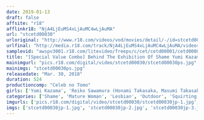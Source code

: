 ```yaml
---
date: 2019-01-13
draft: false
affsite: "r18"
afflinkr18: "NjA4LjEuMS4xLjAuMC4wLjAuMA"
url: "stcetd00030"
urloriginal: "http://www.r18.com/videos/vod/movies/detail/-/id=stcetd00030"
urlfinal: "http://media.r18.com/track/NjA4LjEuMS4xLjAuMC4wLjAuMA/videos/vod/movies/detail/-/id=stcetd00030"
samplevid: "awspv3001.r18.com/litevideo/freepv/c/cet/cetd00001/cetd00001_dmb_w.mp4"
title: "[Special Value Combo] Behind The Exhibition Of Shame Yumi Kazama Reiko Sawamura Azusa Nagasawa Miwako Yamamoto"
mainimgurl: "pics.r18.com/digital/video/stcetd00030/stcetd00030ps.jpg"
mainimgs: "stcetd00030ps.jpg"
releasedate: "Mar. 30, 2018"
duration: 524
productioncomp: "Celeb no Tomo"
girls: ['Yumi Kazama', 'Reiko Sawamura (Honami Takasaka, Masumi Takasaka)', 'Azusa Nagasawa', 'Miwako Yamamoto']
categories: ['Shame', 'Mature Woman', 'Lesbian', 'Outdoor', 'Squirting', 'Set Items']
imgurls: ['pics.r18.com/digital/video/stcetd00030/stcetd00030jp-1.jpg', 'pics.r18.com/digital/video/stcetd00030/stcetd00030jp-2.jpg', 'pics.r18.com/digital/video/stcetd00030/stcetd00030jp-3.jpg', 'pics.r18.com/digital/video/stcetd00030/stcetd00030jp-4.jpg', 'pics.r18.com/digital/video/stcetd00030/stcetd00030jp-5.jpg', 'pics.r18.com/digital/video/stcetd00030/stcetd00030jp-6.jpg', 'pics.r18.com/digital/video/stcetd00030/stcetd00030jp-7.jpg', 'pics.r18.com/digital/video/stcetd00030/stcetd00030jp-8.jpg', 'pics.r18.com/digital/video/stcetd00030/stcetd00030jp-9.jpg', 'pics.r18.com/digital/video/stcetd00030/stcetd00030jp-10.jpg', 'pics.r18.com/digital/video/stcetd00030/stcetd00030jp-11.jpg', 'pics.r18.com/digital/video/stcetd00030/stcetd00030jp-12.jpg', 'pics.r18.com/digital/video/stcetd00030/stcetd00030jp-13.jpg', 'pics.r18.com/digital/video/stcetd00030/stcetd00030jp-14.jpg', 'pics.r18.com/digital/video/stcetd00030/stcetd00030jp-15.jpg', 'pics.r18.com/digital/video/stcetd00030/stcetd00030jp-16.jpg', 'pics.r18.com/digital/video/stcetd00030/stcetd00030jp-17.jpg', 'pics.r18.com/digital/video/stcetd00030/stcetd00030jp-18.jpg', 'pics.r18.com/digital/video/stcetd00030/stcetd00030jp-19.jpg', 'pics.r18.com/digital/video/stcetd00030/stcetd00030jp-20.jpg']
imgs: ['stcetd00030jp-1.jpg', 'stcetd00030jp-2.jpg', 'stcetd00030jp-3.jpg', 'stcetd00030jp-4.jpg', 'stcetd00030jp-5.jpg', 'stcetd00030jp-6.jpg', 'stcetd00030jp-7.jpg', 'stcetd00030jp-8.jpg', 'stcetd00030jp-9.jpg', 'stcetd00030jp-10.jpg', 'stcetd00030jp-11.jpg', 'stcetd00030jp-12.jpg', 'stcetd00030jp-13.jpg', 'stcetd00030jp-14.jpg', 'stcetd00030jp-15.jpg', 'stcetd00030jp-16.jpg', 'stcetd00030jp-17.jpg', 'stcetd00030jp-18.jpg', 'stcetd00030jp-19.jpg', 'stcetd00030jp-20.jpg']
---
```

